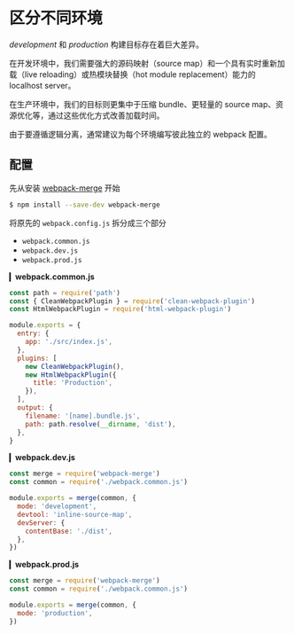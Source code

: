 # 区分不同环境

_development_ 和 _production_ 构建目标存在着巨大差异。

在开发环境中，我们需要强大的源码映射（source map）和一个具有实时重新加载（live reloading）或热模块替换（hot module replacement）能力的 localhost server。

在生产环境中，我们的目标则更集中于压缩 bundle、更轻量的 source map、资源优化等，通过这些优化方式改善加载时间。

由于要遵循逻辑分离，通常建议为每个环境编写彼此独立的 webpack 配置。

## 配置

先从安装 [webpack-merge](https://github.com/survivejs/webpack-merge) 开始

```sh
$ npm install --save-dev webpack-merge
```

将原先的 `webpack.config.js` 拆分成三个部分

- `webpack.common.js`
- `webpack.dev.js`
- `webpack.prod.js`

▎**webpack.common.js**

```js
const path = require('path')
const { CleanWebpackPlugin } = require('clean-webpack-plugin')
const HtmlWebpackPlugin = require('html-webpack-plugin')

module.exports = {
  entry: {
    app: './src/index.js',
  },
  plugins: [
    new CleanWebpackPlugin(),
    new HtmlWebpackPlugin({
      title: 'Production',
    }),
  ],
  output: {
    filename: '[name].bundle.js',
    path: path.resolve(__dirname, 'dist'),
  },
}
```

▎**webpack.dev.js**

```js
const merge = require('webpack-merge')
const common = require('./webpack.common.js')

module.exports = merge(common, {
  mode: 'development',
  devtool: 'inline-source-map',
  devServer: {
    contentBase: './dist',
  },
})
```

▎**webpack.prod.js**

```js
const merge = require('webpack-merge')
const common = require('./webpack.common.js')

module.exports = merge(common, {
  mode: 'production',
})
```
